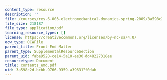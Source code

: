 ```yaml
---
content_type: resource
description: ''
file: /courses/res-6-003-electromechanical-dynamics-spring-2009/3a598c2dbcbb97669359a396317f0dab_contents_emd.pdf
file_size: 218187
file_type: application/pdf
learning_resource_types: []
license: https://creativecommons.org/licenses/by-nc-sa/4.0/
ocw_type: OCWFile
parent_title: Front-End Matter
parent_type: SupplementalResourceSection
parent_uid: fabe9528-ce14-5a10-ee30-dd48227318ee
resourcetype: Document
title: contents_emd.pdf
uid: 3a598c2d-bcbb-9766-9359-a396317f0dab
---
```

